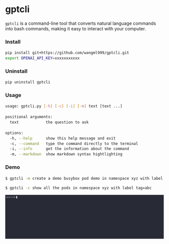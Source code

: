 # gptcli

`gptcli` is a command-line tool that converts natural language commands into bash commands, making it easy to interact with your computer. 


### Install
```bash
pip install git+https://github.com/wangml999/gptcli.git
export OPENAI_API_KEY=xxxxxxxxxxx
```

### Uninstall
```bash
pip uninstall gptcli
```

### Usage
```bash
usage: gptcli.py [-h] [-c] [-i] [-m] text [text ...]

positional arguments:
  text            the question to ask

options:
  -h, --help      show this help message and exit
  -c, --command   type the command directly to the terminal
  -i, --info      get the information about the command
  -m, --markdown  show markdown syntax hightlighting
```

### Demo
```bash
$ gptcli -m create a demo busybox pod demo in namespace xyz with label tag=abc
```

```bash
$ gptcli -c show all the pods in namespace xyz with label tag=abc
```

![Alt Text](assets/demo.gif)